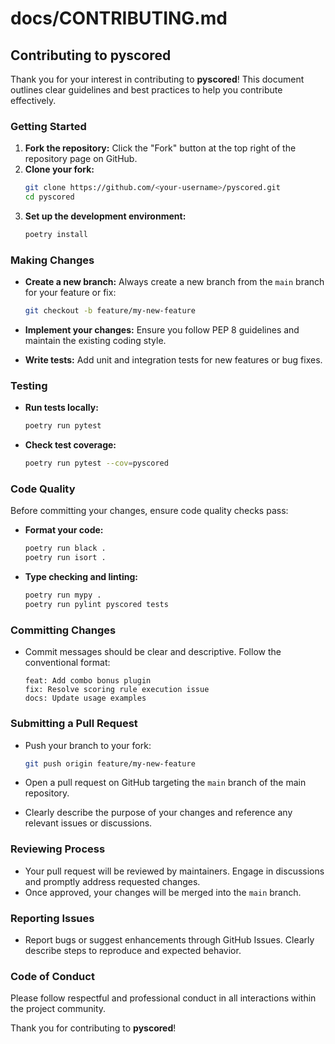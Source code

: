 # docs/CONTRIBUTING.md

## Contributing to pyscored

Thank you for your interest in contributing to **pyscored**! This document outlines clear guidelines and best practices to help you contribute effectively.

### Getting Started

1. **Fork the repository:** Click the "Fork" button at the top right of the repository page on GitHub.
2. **Clone your fork:**
   ```bash
   git clone https://github.com/<your-username>/pyscored.git
   cd pyscored
   ```
3. **Set up the development environment:**
   ```bash
   poetry install
   ```

### Making Changes

- **Create a new branch:** Always create a new branch from the `main` branch for your feature or fix:
  ```bash
  git checkout -b feature/my-new-feature
  ```

- **Implement your changes:** Ensure you follow PEP 8 guidelines and maintain the existing coding style.

- **Write tests:** Add unit and integration tests for new features or bug fixes.

### Testing

- **Run tests locally:**
  ```bash
  poetry run pytest
  ```

- **Check test coverage:**
  ```bash
  poetry run pytest --cov=pyscored
  ```

### Code Quality

Before committing your changes, ensure code quality checks pass:

- **Format your code:**
  ```bash
  poetry run black .
  poetry run isort .
  ```

- **Type checking and linting:**
  ```bash
  poetry run mypy .
  poetry run pylint pyscored tests
  ```

### Committing Changes

- Commit messages should be clear and descriptive. Follow the conventional format:
  ```
  feat: Add combo bonus plugin
  fix: Resolve scoring rule execution issue
  docs: Update usage examples
  ```

### Submitting a Pull Request

- Push your branch to your fork:
  ```bash
  git push origin feature/my-new-feature
  ```

- Open a pull request on GitHub targeting the `main` branch of the main repository.
- Clearly describe the purpose of your changes and reference any relevant issues or discussions.

### Reviewing Process

- Your pull request will be reviewed by maintainers. Engage in discussions and promptly address requested changes.
- Once approved, your changes will be merged into the `main` branch.

### Reporting Issues

- Report bugs or suggest enhancements through GitHub Issues. Clearly describe steps to reproduce and expected behavior.

### Code of Conduct

Please follow respectful and professional conduct in all interactions within the project community.

Thank you for contributing to **pyscored**!